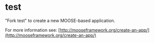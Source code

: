 test
=====

"Fork test" to create a new MOOSE-based application.

For more information see: [http://mooseframework.org/create-an-app/](http://mooseframework.org/create-an-app/)
